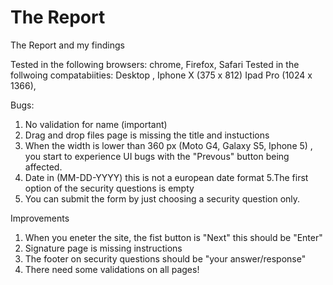 # The Report

The Report and my findings 

Tested in the following browsers: chrome, Firefox, Safari 
Tested in the follwoing compatabiities:  Desktop , Iphone X (375 x 812) Ipad Pro (1024 x 1366), 

Bugs:
1. No validation for name (important)
2. Drag and drop files page is missing the title and instuctions
3. When the width is lower than 360 px  (Moto G4, Galaxy S5, Iphone 5) , you start to experience UI bugs with the "Prevous" button being affected.
4. Date in (MM-DD-YYYY) this is not a european date format
5.The first option of the security questions is empty
6. You can submit the form by just choosing a security question only. 


Improvements
1. When you eneter the site, the fist button is "Next"  this should be "Enter"
2. Signature page is missing instructions 
3. The footer on security questions should be "your answer/response"
4. There need some validations on all pages!
